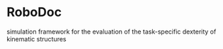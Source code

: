 # RoboDoc
simulation framework for the evaluation of the task-specific dexterity of kinematic structures 
